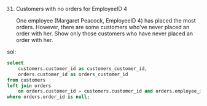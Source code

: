 31. Customers with no orders for EmployeeID 4
    
    One employee (Margaret Peacock, EmployeeID 4)
    has placed the most orders. However, there are some
    customers who've never placed an order with her.
    Show only those customers who have never placed
    an order with her.

sol:

```SQL
select 
	customers.customer_id as customers_customer_id,
	orders.customer_id as orders_customer_id
from customers
left join orders
	on orders.customer_id = customers.customer_id and orders.employee_id = 4
where orders.order_id is null;
```
